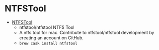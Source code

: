 # NTFSTool
- [NTFSTool](https://github.com/ntfstool/ntfstool)
  -  ntfstool/ntfstool NTFS Tool
  - A ntfs tool for mac. Contribute to ntfstool/ntfstool development by creating an account on GitHub.
  - `brew cask install ntfstool`
